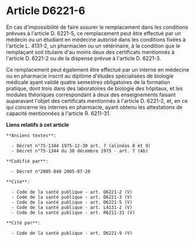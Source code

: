 # Article D6221-6

En cas d'impossibilité de faire assurer le remplacement dans les conditions prévues à l'article D. 6221-5, ce remplacement
peut être effectué par un médecin ou un étudiant en médecine autorisé dans les conditions fixées à l'article L. 4131-2, un
pharmacien ou un vétérinaire, à la condition que le remplaçant soit titulaire d'au moins deux des certificats mentionnés à
l'article D. 6221-2 ou de la dispense prévue à l'article D. 6221-3. 

Ce remplacement peut également être effectué par un interne en médecine ou en pharmacie inscrit au diplôme d'études
spécialisées de biologie médicale ayant validé quatre semestres obligatoires de la formation pratique, dont trois dans des
laboratoires de biologie des hôpitaux, et les modules théoriques correspondant à deux des enseignements faisant auparavant
l'objet des certificats mentionnés à l'article D. 6221-2, et, en ce qui concerne les internes en pharmacie, ayant obtenu les
attestations de capacité mentionnées à l'article R. 6211-31.

**Liens relatifs à cet article**

	**Anciens textes**:

	  - Décret n°75-1344 1975-12-30 art. 7 (alinéas 8 et 9)
	  - Décret n°75-1344 du 30 décembre 1975 - art. 7 (Ab)

	**Codifié par**:

	  - Décret n°2005-840 2005-07-20

	**Cite**:

	  - Code de la santé publique - art. D6221-2 (V)
	  - Code de la santé publique - art. D6221-3 (V)
	  - Code de la santé publique - art. D6221-5 (V)
	  - Code de la santé publique - art. L4131-2 (V)
	  - Code de la santé publique - art. R6211-31 (V)

	**Cité par**:

	  - Code de la santé publique - art. D6221-9 (V)
